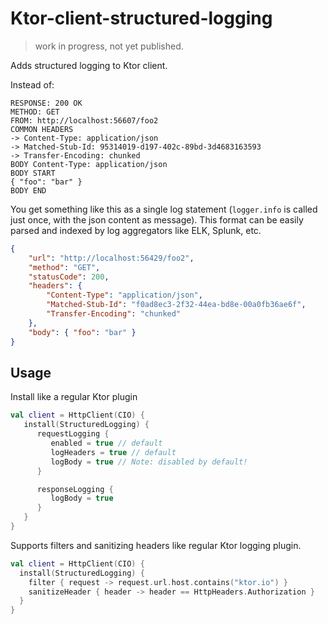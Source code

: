 # Ktor-client-structured-logging

>  work in progress, not yet published.

Adds structured logging to Ktor client.

Instead of:

```text
RESPONSE: 200 OK
METHOD: GET
FROM: http://localhost:56607/foo2
COMMON HEADERS
-> Content-Type: application/json
-> Matched-Stub-Id: 95314019-d197-402c-89bd-3d4683163593
-> Transfer-Encoding: chunked
BODY Content-Type: application/json
BODY START
{ "foo": "bar" }
BODY END
```

You get something like this as a single log statement (`logger.info` is called just once, with the json content as message). This format
can be easily parsed and indexed by log aggregators like ELK, Splunk, etc.

```json
{
    "url": "http://localhost:56429/foo2",
    "method": "GET",
    "statusCode": 200,
    "headers": {
        "Content-Type": "application/json",
        "Matched-Stub-Id": "f0ad8ec3-2f32-44ea-bd8e-00a0fb36ae6f",
        "Transfer-Encoding": "chunked"
    },
    "body": { "foo": "bar" }
}
```

## Usage

Install like a regular Ktor plugin
```kotlin
val client = HttpClient(CIO) {
   install(StructuredLogging) {
      requestLogging {
         enabled = true // default
         logHeaders = true // default
         logBody = true // Note: disabled by default!
      }

      responseLogging {
         logBody = true
      }
   }
}
```

Supports filters and sanitizing headers like regular Ktor logging plugin.

```kotlin
val client = HttpClient(CIO) {
  install(StructuredLogging) {
    filter { request -> request.url.host.contains("ktor.io") }
    sanitizeHeader { header -> header == HttpHeaders.Authorization }
  }
}
```
